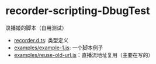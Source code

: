 # recorder-scripting-DbugTest

录播姬的脚本（自用测试）

- [recorder.d.ts](./recorder.d.ts): 类型定义
- [examples/example-1.js](./examples/example-1.js): 一个脚本例子
- [examples/reuse-old-url.js](./examples/reuse-old-url.js)：直播流地址复用（主要在写的）

